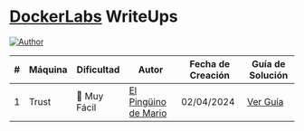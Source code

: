# [DockerLabs](https://dockerlabs.es/) WriteUps
<a href="https://github.com/GutsNet"><img title="Author" src="https://img.shields.io/badge/Author-GutsNet-red.svg?style=for-the-badge&logo=github"></a>

| #   | Máquina | Dificultad   | Autor      | Fecha de Creación | Guía de Solución                                     |
|-----|---------|--------------|------------|-------------------|-----------------------------------------------------|
| 1   | Trust   | 🔵 Muy Fácil  | [El Pingüino de Mario](https://www.youtube.com/channel/UCGLfzfKRUsV6BzkrF1kJGsg)    | 02/04/2024  | [Ver Guía](https://github.com/GutsNet/DockerLabs-WriteUp/blob/main/Muy%20F%C3%A1cil/Trust.md) |

